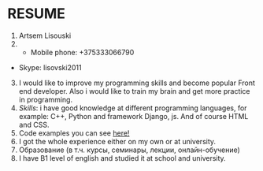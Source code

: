 # RESUME
1. Artsem Lisouski
2. * Mobile phone: +375333066790 
* Skype: lisovski2011
3. I would like to improve my programming skills and become popular Front end developer. Also i would like to train my brain and get more practice in programming.
4. *Skills*: i have good knowledge at different programming languages, for example: C++, Python and framework Django, js. And of course HTML and CSS.
5. Code examples you can see [here!](https://github.com/Artemische?tab=repositories) 
6. I got the whole experience either on my own or at university.
7. Образование (в т.ч. курсы, семинары, лекции, онлайн-обучение)
8. I have B1 level of english and studied it at school and university.
